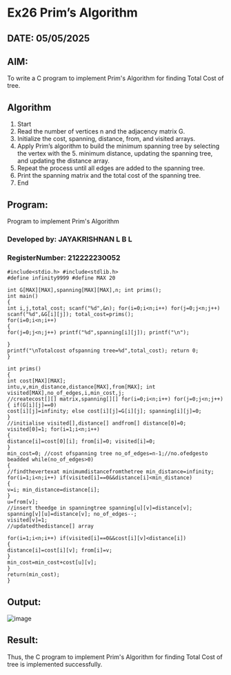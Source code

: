 # Ex26 Prim’s Algorithm
## DATE: 05/05/2025
## AIM:
To write a C program to implement Prim's Algorithm for finding Total Cost of tree.

## Algorithm
1. Start
2. Read the number of vertices n and the adjacency matrix G.
3. Initialize the cost, spanning, distance, from, and visited arrays.
4. Apply Prim’s algorithm to build the minimum spanning tree by selecting the vertex with the 5. minimum distance, updating the spanning tree, and updating the distance array.
5. Repeat the process until all edges are added to the spanning tree.
6. Print the spanning matrix and the total cost of the spanning tree.
7. End

## Program:

Program to implement Prim's Algorithm
### Developed by: JAYAKRISHNAN L B L
### RegisterNumber: 212222230052
```
#include<stdio.h> #include<stdlib.h>
#define infinity9999 #define MAX 20

int G[MAX][MAX],spanning[MAX][MAX],n; int prims();
int main()
{
int i,j,total_cost; scanf("%d",&n); for(i=0;i<n;i++) for(j=0;j<n;j++) scanf("%d",&G[i][j]); total_cost=prims();
for(i=0;i<n;i++)
{
for(j=0;j<n;j++) printf("%d",spanning[i][j]); printf("\n");
 
}
printf("\nTotalcost ofspanning tree=%d",total_cost); return 0;
}

int prims()
{
int cost[MAX][MAX];
intu,v,min_distance,distance[MAX],from[MAX]; int visited[MAX],no_of_edges,i,min_cost,j;
//createcost[][] matrix,spanning[][] for(i=0;i<n;i++) for(j=0;j<n;j++)
{ if(G[i][j]==0)
cost[i][j]=infinity; else cost[i][j]=G[i][j]; spanning[i][j]=0;
}
//initialise visited[],distance[] andfrom[] distance[0]=0;
visited[0]=1; for(i=1;i<n;i++)
{
distance[i]=cost[0][i]; from[i]=0; visited[i]=0;
}
min_cost=0; //cost ofspanning tree no_of_edges=n-1;//no.ofedgesto beadded while(no_of_edges>0)
{
//findthevertexat minimumdistancefromthetree min_distance=infinity;
for(i=1;i<n;i++) if(visited[i]==0&&distance[i]<min_distance)
{
v=i; min_distance=distance[i];
}
u=from[v];
//insert theedge in spanningtree spanning[u][v]=distance[v]; spanning[v][u]=distance[v]; no_of_edges--;
visited[v]=1;
//updatedthedistance[] array
 
for(i=1;i<n;i++) if(visited[i]==0&&cost[i][v]<distance[i])
{
distance[i]=cost[i][v]; from[i]=v;
}
min_cost=min_cost+cost[u][v];
}
return(min_cost);
}
```

## Output:
![image](https://github.com/user-attachments/assets/bb3ff1f6-52c6-4cf5-95cd-7c7c41204176)



## Result:
Thus, the C program to implement Prim's Algorithm for finding Total Cost of tree is implemented successfully.
